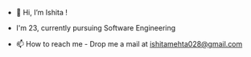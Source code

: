 - 👋 Hi, I’m Ishita !
- I'm 23, currently pursuing Software Engineering

- 📫 How to reach me - Drop me a mail at ishitamehta028@gmail.com 
<!---
ishitamehta028/ishitamehta028 is a ✨ special ✨ repository because its `README.md` (this file) appears on your GitHub profile.
You can click the Preview link to take a look at your changes.
--->
